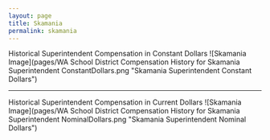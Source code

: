 ```yaml
---
layout: page
title: Skamania
permalink: skamania
---
```



Historical Superintendent Compensation in Constant Dollars
![Skamania Image](pages/WA School District Compensation History for Skamania Superintendent ConstantDollars.png "Skamania Superintendent Constant Dollars")

___

Historical Superintendent Compensation in Current Dollars
![Skamania Image](pages/WA School District Compensation History for Skamania Superintendent NominalDollars.png "Skamania Superintendent Nominal Dollars")